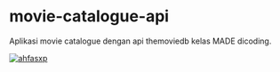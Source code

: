 # movie-catalogue-api
Aplikasi movie catalogue dengan api themoviedb kelas MADE dicoding.

[![ahfasxp](https://circleci.com/gh/ahfasxp/movie-catalogue-api.svg?style=shield)](https://circleci.com/gh/ahfasxp/movie-catalogue-api)
